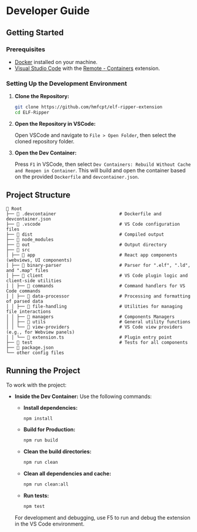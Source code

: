 # Developer Guide

## Getting Started

### Prerequisites

- [Docker](https://www.docker.com/get-started) installed on your machine.
- [Visual Studio Code](https://code.visualstudio.com/) with the [Remote - Containers](https://marketplace.visualstudio.com/items?itemName=ms-vscode-remote.remote-containers) extension.

### Setting Up the Development Environment

1. **Clone the Repository:**

   ```sh
   git clone https://github.com/hmfcpt/elf-ripper-extension
   cd ELF-Ripper
   ```

2. **Open the Repository in VSCode:**

   Open VSCode and navigate to `File > Open Folder`, then select the cloned repository folder.

3. **Open the Dev Container:**

   Press `F1` in VSCode, then select `Dev Containers: Rebuild Without Cache and Reopen in Container`. This will build and open the container based on the provided `Dockerfile` and `devcontainer.json`.

## Project Structure

```
📁 Root
├── 📁 .devcontainer                        # Dockerfile and devcontainer.json
├── 📁 .vscode                              # VS Code configuration files
├── 📁 dist                                 # Compiled output
├── 📁 node_modules
├── 📁 out                                  # Output directory
├── 📁 src
│ ├── 📁 app                                # React app components (webviews, UI components)
│ ├── 📁 binary-parser                      # Parser for ".elf", ".ld", and ".map" files
│ ├── 📁 client                             # VS Code plugin logic and client-side utilities
│ │ ├── 📁 commands                         # Command handlers for VS Code commands
│ │ ├── 📁 data-processor                   # Processing and formatting of parsed data
│ │ ├── 📁 file-handling                    # Utilities for managing file interactions
│ │ ├── 📁 managers                         # Components Managers
│ │ ├── 📁 utils                            # General utility functions
│ │ └── 📁 view-providers                   # VS Code view providers (e.g., for Webview panels)
│ │ └── 📄 extension.ts                     # Plugin entry point
├── 📁 test                                 # Tests for all components
├── 📄 package.json
└── other config files
```

## Running the Project

To work with the project:

- **Inside the Dev Container:** Use the following commands:

  - **Install dependencies:**

    ```sh
    npm install
    ```

  - **Build for Production:**

    ```sh
    npm run build
    ```

  - **Clean the build directories:**

    ```sh
    npm run clean
    ```

  - **Clean all dependencies and cache:**

    ```sh
    npm run clean:all
    ```

  - **Run tests:**

    ```sh
    npm test
    ```

  For development and debugging, use F5 to run and debug the extension in the VS Code environment.